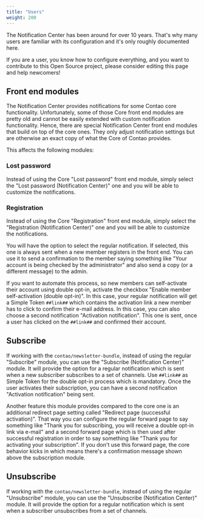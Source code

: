 ```yaml
---
title: "Users"
weight: 200
---
```


The Notification Center has been around for over 10 years. That's why many users are
familiar with its configuration and it's only roughly documented here.

If you are a user, you know how to configure everything, and you want to contribute to this
Open Source project, please consider editing this page and help newcomers!

## Front end modules

The Notification Center provides notifications for some Contao core functionality. Unfortunately, some of those
Core front end modules are pretty old and cannot be easily extended with custom notification functionality.
Hence, there are special Notification Center front end modules that build on top of the core ones. They only adjust
notification settings but are otherwise an exact copy of what the Core of Contao provides.

This affects the following modules:

### Lost password

Instead of using the Core "Lost password" front end module, simply select the "Lost password (Notification Center)"
one and you will be able to customize the notifications.

### Registration

Instead of using the Core "Registration" front end module, simply select the "Registration (Notification Center)"
one and you will be able to customize the notifications.

You will have the option to select the regular notification. If selected, this one is always sent when a new member
registers in the front end. You can use it to send a confirmation to the member saying something like "Your account
is being checked by the administrator" and also send a copy (or a different message) to the admin.

If you want to automate this process, so new members can self-activate their account using double opt-in, activate
the checkbox "Enable member self-activation (double opt-in)". In this case, your regular notification will get a
Simple Token `##link##` which contains the activation link a new member has to click to confirm their e-mail address.
In this case, you can also choose a second notification "Activation notification". This one is sent, once a user has clicked
on the `##link##` and confirmed their account.

## Subscribe

If working with the `contao/newsletter-bundle`, instead of using the regular "Subscribe" module, you can use the
"Subscribe (Notification Center)" module. It will provide the option for a regular notification which is sent when
a new subscriber subscribes to a set of channels. Use `##link##` as Simple Token for the double opt-in process which
is mandatory. Once the user activates their subscription, you can have a second notification "Activation notification"
being sent.

Another feature this module provides compared to the core one is an additional redirect page setting called
"Redirect page (successful activation)". That way you can configure the regular forward page to say something like
"Thank you for subscribing, you will receive a double opt-in link via e-mail" and a second forward page which is then
used after successful registration in order to say something like "Thank you for activating your subscription".
If you don't use this forward page, the core behavior kicks in which means there's a confirmation message shown above
the subscription module.

## Unsubscribe

If working with the `contao/newsletter-bundle`, instead of using the regular "Unsubscribe" module, you can use the
"Unsubscribe (Notification Center)" module. It will provide the option for a regular notification which is sent when
a subscriber unsubscribes from a set of channels.